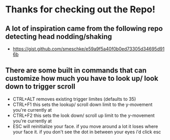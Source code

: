# Thanks for checking out the Repo!
## A lot of inspiration came from the following repo detecting head nodding/shaking 
  - https://gist.github.com/smeschke/e59a9f5a40f0b0ed73305d34695d916b

## There are some built in commands that can customize how much you have to look up/ look down to trigger scroll
  - CTRL+ALT removes existing trigger limites (defaults to 35)
  - CTRL+F1 this sets the lookup/ scroll down limit to the y-movement you're currently at
  - CTRL+F2 this sets the look down/ scroll up limit to the y-movement you're currently at
  - ESC will reinitialize your face. if you move around a lot it loses where your face it. if you don't see the dot in between your eyes i'd click esc
